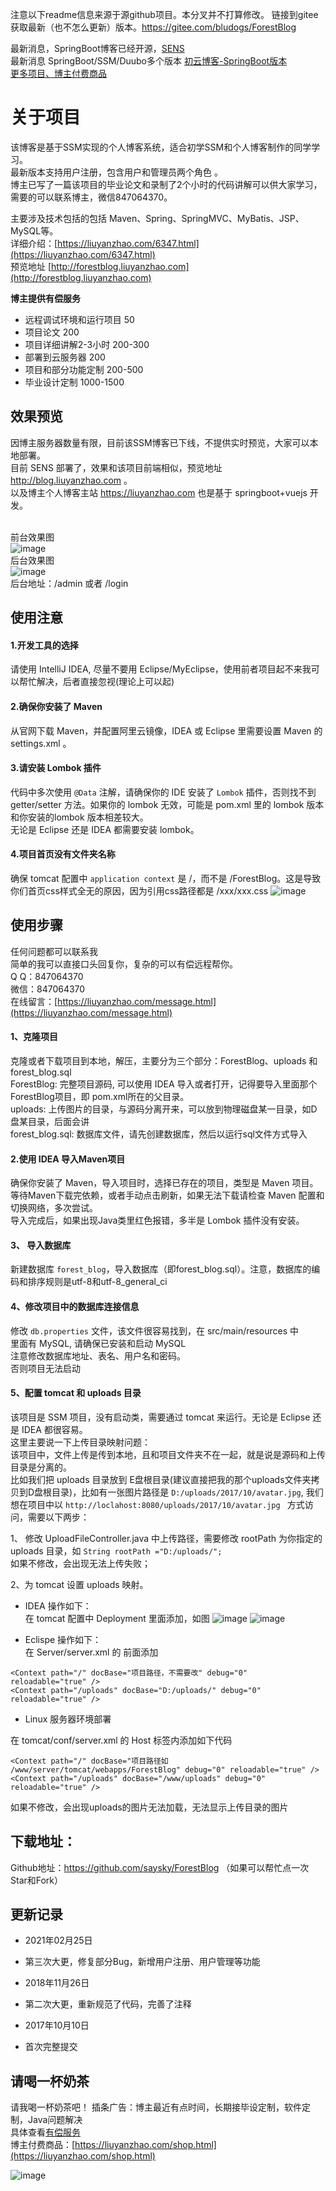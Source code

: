 注意以下readme信息来源于源github项目。本分叉并不打算修改。
链接到gitee获取最新（也不怎么更新）版本。https://gitee.com/bludogs/ForestBlog

最新消息，SpringBoot博客已经开源，[SENS](https://github.com/saysky/SENS) <br/>
最新消息 SpringBoot/SSM/Duubo多个版本 [初云博客-SpringBoot版本](https://github.com/saysky/ChuyunBlog)<br/>
[更多项目、博主付费商品](https://liuyanzhao.com/shop.html)


# 关于项目
该博客是基于SSM实现的个人博客系统，适合初学SSM和个人博客制作的同学学习。<br/>
最新版本支持用户注册，包含用户和管理员两个角色 。<br/>
博主已写了一篇该项目的毕业论文和录制了2个小时的代码讲解可以供大家学习，需要的可以联系博主，微信847064370。<br/>

主要涉及技术包括的包括 Maven、Spring、SpringMVC、MyBatis、JSP、MySQL等。 <br/>
详细介绍：[https://liuyanzhao.com/6347.html](https://liuyanzhao.com/6347.html) <br/>
预览地址 [http://forestblog.liuyanzhao.com](http://forestblog.liuyanzhao.com)

**博主提供有偿服务**
- 远程调试环境和运行项目 50
- 项目论文 200
- 项目详细讲解2-3小时 200-300
- 部署到云服务器 200
- 项目和部分功能定制 200-500
- 毕业设计定制 1000-1500

## 效果预览
因博主服务器数量有限，目前该SSM博客已下线，不提供实时预览，大家可以本地部署。<br/>
目前 SENS 部署了，效果和该项目前端相似，预览地址 http://blog.liuyanzhao.com 。<br/>
以及博主个人博客主站 https://liuyanzhao.com 也是基于 springboot+vuejs 开发。<br/>
<br/>

前台效果图  <br/>
![image](uploads/home.png)
<br/>
后台效果图  <br/>
![image](uploads/admin.png)
<br/>
后台地址：/admin 或者 /login <br/>


## 使用注意
#### 1.开发工具的选择
请使用 IntelliJ IDEA, 尽量不要用 Eclipse/MyEclipse，使用前者项目起不来我可以帮忙解决，后者直接忽视(理论上可以起)

#### 2.确保你安装了 Maven
从官网下载 Maven，并配置阿里云镜像，IDEA 或 Eclipse 里需要设置 Maven 的 settings.xml 。

#### 3.请安装 Lombok 插件
代码中多次使用 `@Data` 注解，请确保你的 IDE 安装了 `Lombok` 插件，否则找不到 getter/setter 方法。如果你的 lombok 无效，可能是 pom.xml 里的 lombok 版本和你安装的lombok 版本相差较大。<br/>
无论是 Eclipse 还是 IDEA 都需要安装 lombok。

#### 4.项目首页没有文件夹名称
确保 tomcat 配置中 `application context` 是 /，而不是 /ForestBlog。这是导致你们首页css样式全无的原因，因为引用css路径都是 /xxx/xxx.css
![image](https://github.com/saysky/ForestBlog/blob/master/uploads/tomcat.png)


## 使用步骤
任何问题都可以联系我 <br/>
简单的我可以直接口头回复你，复杂的可以有偿远程帮你。<br/>
Q Q：847064370 <br/>
微信：847064370 <br/>
在线留言：[https://liuyanzhao.com/message.html](https://liuyanzhao.com/message.html)

#### 1、克隆项目  <br/>
克隆或者下载项目到本地，解压，主要分为三个部分：ForestBlog、uploads 和 forest_blog.sql <br/>
ForestBlog: 完整项目源码, 可以使用 IDEA 导入或者打开，记得要导入里面那个 ForestBlog项目，即 pom.xml所在的父目录。  <br/>
uploads: 上传图片的目录，与源码分离开来，可以放到物理磁盘某一目录，如D盘某目录，后面会讲 <br/>
forest_blog.sql: 数据库文件，请先创建数据库，然后以运行sql文件方式导入 <br/>

#### 2.使用 IDEA 导入Maven项目
确保你安装了 Maven，导入项目时，选择已存在的项目，类型是 Maven 项目。<br/>
等待Maven下载完依赖，或者手动点击刷新，如果无法下载请检查 Maven 配置和切换网络，多次尝试。 <br/>
导入完成后，如果出现Java类里红色报错，多半是 Lombok 插件没有安装。


#### 3、 导入数据库   <br/>
新建数据库 `forest_blog`，导入数据库（即forest_blog.sql）。注意，数据库的编码和排序规则是utf-8和utf-8_general_ci  <br/>


#### 4、修改项目中的数据库连接信息   <br/>
修改 `db.properties` 文件，该文件很容易找到，在 src/main/resources 中<br/>
里面有 MySQL, 请确保已安装和启动 MySQL <br/>
注意修改数据库地址、表名、用户名和密码。<br/>
否则项目无法启动

 
#### 5、配置 tomcat 和 uploads 目录   <br/>
该项目是 SSM 项目，没有启动类，需要通过 tomcat 来运行。无论是 Eclipse 还是 IDEA 都很容易。<br/>
这里主要说一下上传目录映射问题：<br/>
该项目中，文件上传是传到本地，且和项目文件夹不在一起，就是说是源码和上传目录是分离的。 <br/>
比如我们把 uploads 目录放到 E盘根目录(建议直接把我的那个uploads文件夹拷贝到D盘根目录)，比如有一张图片路径是 `D:/uploads/2017/10/avatar.jpg`, 我们想在项目中以 `http://loclahost:8080/uploads/2017/10/avatar.jpg ` 方式访问，需要以下两步：<br/>

1、 修改 UploadFileController.java 中上传路径，需要修改 rootPath 为你指定的 uploads 目录，如 `String rootPath ="D:/uploads/";` <br/>
如果不修改，会出现无法上传失败；<br/>

2、为 tomcat 设置 uploads 映射。<br/>
-  IDEA 操作如下：<br/>
在 tomcat 配置中 Deployment 里面添加，如图
![image](uploads/tomcat.png)
![image](uploads/tomcat2.png)

- Eclispe 操作如下：<br/>
在 Server/server.xml 的 </Host> 前面添加
```
<Context path="/" docBase="项目路径，不需要改" debug="0" reloadable="true" />
<Context path="/uploads" docBase="D:/uploads/" debug="0" reloadable="true" />
```
- Linux 服务器环境部署

在 tomcat/conf/server.xml 的 Host 标签内添加如下代码 <br/>
```
<Context path="/" docBase="项目路径如 /www/server/tomcat/webapps/ForestBlog" debug="0" reloadable="true" />
<Context path="/uploads" docBase="/www/uploads" debug="0" reloadable="true" />
```

如果不修改，会出现uploads的图片无法加载，无法显示上传目录的图片

 
## 下载地址：
Github地址：https://github.com/saysky/ForestBlog
（如果可以帮忙点一次Star和Fork）
 
## 更新记录
- 2021年02月25日
- 第三次大更，修复部分Bug，新增用户注册、用户管理等功能

- 2018年11月26日
- 第二次大更，重新规范了代码，完善了注释

- 2017年10月10日
- 首次完整提交

## 请喝一杯奶茶
请我喝一杯奶茶吧！
插条广告：博主最近有点时间，长期接毕设定制，软件定制，Java问题解决 <br/>
具体查看[有偿服务](https://liuyanzhao.com/bulletin/my-service)  <br/>
博主付费商品：[https://liuyanzhao.com/shop.html](https://liuyanzhao.com/shop.html)

![image](uploads/donate.png)
